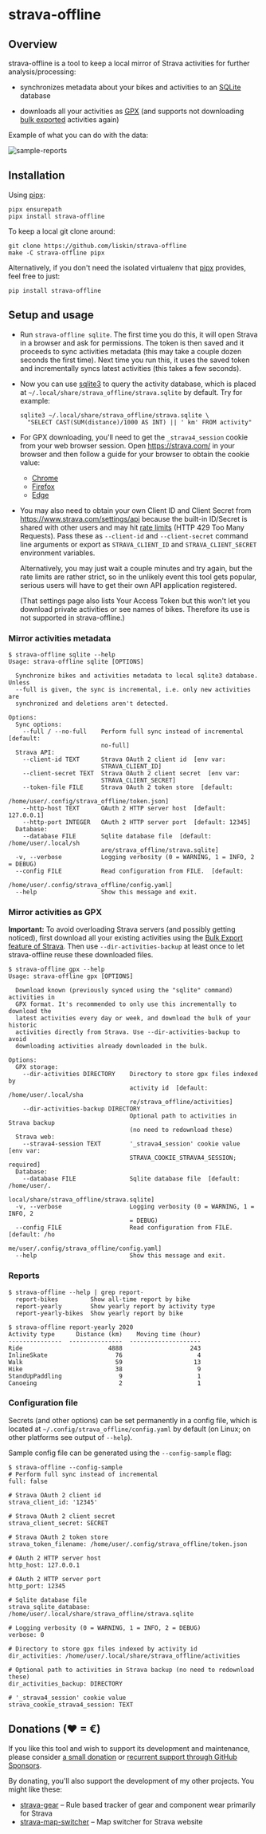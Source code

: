 # strava-offline

## Overview

strava-offline is a tool to keep a local mirror of Strava activities for
further analysis/processing:

* synchronizes metadata about your bikes and activities to an [SQLite][]
  database

* downloads all your activities as [GPX][] (and supports not downloading [bulk
  exported][strava-bulk-export] activities again)

[SQLite]: https://www.sqlite.org/
[GPX]: https://en.wikipedia.org/wiki/GPS_Exchange_Format

Example of what you can do with the data:

![sample-reports](https://user-images.githubusercontent.com/300342/132984440-3a45365a-0ad2-4310-a02b-6adb669d892e.png)

## Installation

Using [pipx][]:

```
pipx ensurepath
pipx install strava-offline
```

To keep a local git clone around:

```
git clone https://github.com/liskin/strava-offline
make -C strava-offline pipx
```

Alternatively, if you don't need the isolated virtualenv that [pipx][]
provides, feel free to just:

```
pip install strava-offline
```

[pipx]: https://github.com/pypa/pipx

## Setup and usage

* Run `strava-offline sqlite`. The first time you do this, it will open Strava
  in a browser and ask for permissions. The token is then saved and it
  proceeds to sync activities metadata (this may take a couple dozen seconds
  the first time). Next time you run this, it uses the saved token and
  incrementally syncs latest activities (this takes a few seconds).

* Now you can use [sqlite3][] to query the activity database, which is placed
  at `~/.local/share/strava_offline/strava.sqlite` by default. Try for example:

  ```
  sqlite3 ~/.local/share/strava_offline/strava.sqlite \
    "SELECT CAST(SUM(distance)/1000 AS INT) || ' km' FROM activity"
  ```

* For GPX downloading, you'll need to get the `_strava4_session` cookie from
  your web browser session. Open <https://strava.com/> in your browser and
  then follow a guide for your browser to obtain the cookie value:

  * [Chrome](https://developers.google.com/web/tools/chrome-devtools/storage/cookies)
  * [Firefox](https://developer.mozilla.org/en-US/docs/Tools/Storage_Inspector)
  * [Edge](https://docs.microsoft.com/en-us/microsoft-edge/devtools-guide-chromium/storage/cookies)

* You may also need to obtain your own Client ID and Client Secret from
  <https://www.strava.com/settings/api> because the built-in ID/Secret is
  shared with other users and may hit [rate limits][] (HTTP 429 Too Many
  Requests). Pass these as `--client-id` and `--client-secret` command line
  arguments or export as `STRAVA_CLIENT_ID` and `STRAVA_CLIENT_SECRET`
  environment variables.

  Alternatively, you may just wait a couple minutes and try again, but the
  rate limits are rather strict, so in the unlikely event this tool gets
  popular, serious users will have to get their own API application
  registered.

  (That settings page also lists Your Access Token but this won't let you
  download private activities or see names of bikes. Therefore its use is not
  supported in strava-offline.)

[sqlite3]: https://manpages.debian.org/buster/sqlite3/sqlite3.1.en.html
[rate limits]: http://developers.strava.com/docs/rate-limits/

### Mirror activities metadata

<!-- include .readme.md/help-sqlite.md -->
    $ strava-offline sqlite --help
    Usage: strava-offline sqlite [OPTIONS]
    
      Synchronize bikes and activities metadata to local sqlite3 database. Unless
      --full is given, the sync is incremental, i.e. only new activities are
      synchronized and deletions aren't detected.
    
    Options:
      Sync options: 
        --full / --no-full    Perform full sync instead of incremental  [default:
                              no-full]
      Strava API: 
        --client-id TEXT      Strava OAuth 2 client id  [env var:
                              STRAVA_CLIENT_ID]
        --client-secret TEXT  Strava OAuth 2 client secret  [env var:
                              STRAVA_CLIENT_SECRET]
        --token-file FILE     Strava OAuth 2 token store  [default:
                              /home/user/.config/strava_offline/token.json]
        --http-host TEXT      OAuth 2 HTTP server host  [default: 127.0.0.1]
        --http-port INTEGER   OAuth 2 HTTP server port  [default: 12345]
      Database: 
        --database FILE       Sqlite database file  [default: /home/user/.local/sh
                              are/strava_offline/strava.sqlite]
      -v, --verbose           Logging verbosity (0 = WARNING, 1 = INFO, 2 = DEBUG)
      --config FILE           Read configuration from FILE.  [default:
                              /home/user/.config/strava_offline/config.yaml]
      --help                  Show this message and exit.
<!-- end include -->

### Mirror activities as GPX

**Important:** To avoid overloading Strava servers (and possibly getting
noticed), first download all your existing activities using the [Bulk Export
feature of Strava][strava-bulk-export]. Then use `--dir-activities-backup` at
least once to let strava-offline reuse these downloaded files.

[strava-bulk-export]: https://support.strava.com/hc/en-us/articles/216918437-Exporting-your-Data-and-Bulk-Export#Bulk

<!-- include .readme.md/help-gpx.md -->
    $ strava-offline gpx --help
    Usage: strava-offline gpx [OPTIONS]
    
      Download known (previously synced using the "sqlite" command) activities in
      GPX format. It's recommended to only use this incrementally to download the
      latest activities every day or week, and download the bulk of your historic
      activities directly from Strava. Use --dir-activities-backup to avoid
      downloading activities already downloaded in the bulk.
    
    Options:
      GPX storage: 
        --dir-activities DIRECTORY    Directory to store gpx files indexed by
                                      activity id  [default: /home/user/.local/sha
                                      re/strava_offline/activities]
        --dir-activities-backup DIRECTORY
                                      Optional path to activities in Strava backup
                                      (no need to redownload these)
      Strava web: 
        --strava4-session TEXT        '_strava4_session' cookie value  [env var:
                                      STRAVA_COOKIE_STRAVA4_SESSION; required]
      Database: 
        --database FILE               Sqlite database file  [default: /home/user/.
                                      local/share/strava_offline/strava.sqlite]
      -v, --verbose                   Logging verbosity (0 = WARNING, 1 = INFO, 2
                                      = DEBUG)
      --config FILE                   Read configuration from FILE.  [default: /ho
                                      me/user/.config/strava_offline/config.yaml]
      --help                          Show this message and exit.
<!-- end include -->

### Reports

<!-- include .readme.md/help-report.md -->
    $ strava-offline --help | grep report-
      report-bikes         Show all-time report by bike
      report-yearly        Show yearly report by activity type
      report-yearly-bikes  Show yearly report by bike
<!-- end include -->

```
$ strava-offline report-yearly 2020
Activity type      Distance (km)    Moving time (hour)
---------------  ---------------  --------------------
Ride                        4888                   243
InlineSkate                   76                     4
Walk                          59                    13
Hike                          38                     9
StandUpPaddling                9                     1
Canoeing                       2                     1
```

### Configuration file

Secrets (and other options) can be set permanently in a config file,
which is located at `~/.config/strava_offline/config.yaml` by default
(on Linux; on other platforms see output of `--help`).

Sample config file can be generated using the `--config-sample` flag:

<!-- include .readme.md/config-sample.md -->
    $ strava-offline --config-sample
    # Perform full sync instead of incremental
    full: false
    
    # Strava OAuth 2 client id
    strava_client_id: '12345'
    
    # Strava OAuth 2 client secret
    strava_client_secret: SECRET
    
    # Strava OAuth 2 token store
    strava_token_filename: /home/user/.config/strava_offline/token.json
    
    # OAuth 2 HTTP server host
    http_host: 127.0.0.1
    
    # OAuth 2 HTTP server port
    http_port: 12345
    
    # Sqlite database file
    strava_sqlite_database: /home/user/.local/share/strava_offline/strava.sqlite
    
    # Logging verbosity (0 = WARNING, 1 = INFO, 2 = DEBUG)
    verbose: 0
    
    # Directory to store gpx files indexed by activity id
    dir_activities: /home/user/.local/share/strava_offline/activities
    
    # Optional path to activities in Strava backup (no need to redownload these)
    dir_activities_backup: DIRECTORY
    
    # '_strava4_session' cookie value
    strava_cookie_strava4_session: TEXT
<!-- end include -->

## Donations (♥ = €)

If you like this tool and wish to support its development and maintenance,
please consider [a small donation](https://www.paypal.me/lisknisi/10EUR) or
[recurrent support through GitHub Sponsors](https://github.com/sponsors/liskin).

By donating, you'll also support the development of my other projects. You
might like these:

* [strava-gear](https://github.com/liskin/strava-gear) – Rule based tracker of gear and component wear primarily for Strava
* [strava-map-switcher](https://github.com/liskin/strava-map-switcher) – Map switcher for Strava website
